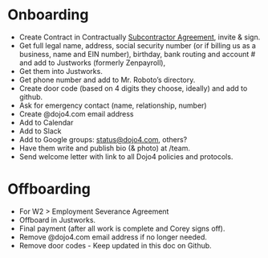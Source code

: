 # Onboarding 

 - Create Contract in Contractually [Subcontractor Agreement](./subcontractor-agreement.md), invite & sign.
 - Get full legal name, address, social security number (or if billing us as a business, name and EIN number), birthday, bank routing and account # and add to Justworks (formerly Zenpayroll), 
 - Get them into Justworks.
 - Get phone number and add to Mr. Roboto’s directory.
 - Create door code (based on 4 digits they choose, ideally) and add to github.
 - Ask for emergency contact (name, relationship, number)
 - Create @dojo4.com email address
 - Add to Calendar
 - Add to Slack
 - Add to Google groups: status@dojo4.com, others? 
 - Have them write and publish bio (& photo) at /team.
 - Send welcome letter with link to all Dojo4 policies and protocols.

# Offboarding 

 - For W2 > Employment Severance Agreement
 - Offboard in Justworks.
 - Final payment (after all work is complete and Corey signs off).
 - Remove @dojo4.com email address if no longer needed.
 - Remove door codes - Keep updated in this doc on Github. 
